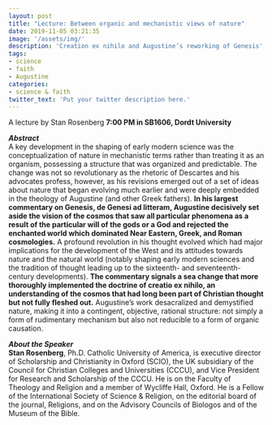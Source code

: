 ```yaml
---
layout: post
title: "Lecture: Between organic and mechanistic views of nature"
date: 2019-11-05 03:21:35
image: '/assets/img/'
description: 'Creation ex nihilo and Augustine’s reworking of Genesis'
tags:
- science
- faith
- Augustine
categories:
- science & faith
twitter_text: 'Put your twitter description here.'
---
```


A lecture by Stan Rosenberg
**7:00 PM in SB1606, Dordt University**

***Abstract***  
A key development in the shaping of early modern science was the conceptualization of nature in mechanistic terms rather than treating it as an organism, possessing a structure that was organized and predictable. The change was not so revolutionary as the rhetoric of Descartes and his advocates profess, however, as his revisions emerged out of a set of ideas about nature that began evolving much earlier and were deeply embedded in the theology of Augustine (and other Greek fathers). **In his largest commentary on Genesis, de Genesi ad litteram, Augustine decisively set aside the vision of the cosmos that saw all particular phenomena as a result of the particular will of the gods or a God and rejected the enchanted world which dominated Near Eastern, Greek, and Roman cosmologies.** A profound revolution in his thought evolved which had major implications for the development of the West and its attitudes towards nature and the natural world (notably shaping early modern sciences and the tradition of thought leading up to the sixteenth- and seventeenth-century developments). **The commentary signals a sea change that more thoroughly implemented the doctrine of creatio ex nihilo, an understanding of the cosmos that had long been part of Christian thought but not fully fleshed out.**  Augustine’s work desacralized and demystified nature, making it into a contingent, objective, rational structure: not simply a form of rudimentary mechanism but also not reducible to a form of organic causation.

***About the Speaker***  
**Stan Rosenberg**, Ph.D. Catholic University of America, is executive director of Scholarship and Christianity in Oxford (SCIO), the UK subsidiary of the Council for Christian Colleges and Universities (CCCU), and Vice President for Research and Scholarship of the CCCU. He is on the Faculty of Theology and Religion and a member of Wycliffe Hall, Oxford. He is a Fellow of the International Society of Science & Religion, on the editorial board of the journal, Religions, and on the Advisory Councils of Biologos and of the Museum of the Bible.
